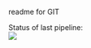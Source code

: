 readme for GIT

Status of last pipeline: <br>
<img src="https://github.com/Dmitriy-Muchanovskiy/test_git/workflows/lesson_actions_to_aws/badge.svg?branch-master"><br>
